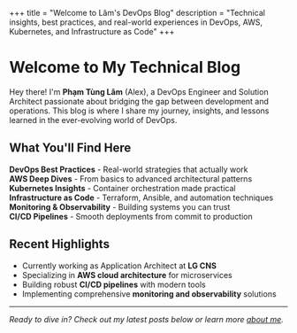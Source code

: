+++
title = "Welcome to Lâm's DevOps Blog"
description = "Technical insights, best practices, and real-world experiences in DevOps, AWS, Kubernetes, and Infrastructure as Code"
+++

# Welcome to My Technical Blog

Hey there! I'm **Phạm Tùng Lâm** (Alex), a DevOps Engineer and Solution Architect passionate about bridging the gap between development and operations. This blog is where I share my journey, insights, and lessons learned in the ever-evolving world of DevOps.

## What You'll Find Here

**DevOps Best Practices** - Real-world strategies that actually work  
**AWS Deep Dives** - From basics to advanced architectural patterns  
**Kubernetes Insights** - Container orchestration made practical  
**Infrastructure as Code** - Terraform, Ansible, and automation techniques  
**Monitoring & Observability** - Building systems you can trust  
**CI/CD Pipelines** - Smooth deployments from commit to production

## Recent Highlights

- Currently working as Application Architect at **LG CNS**
- Specializing in **AWS cloud architecture** for microservices
- Building robust **CI/CD pipelines** with modern tools
- Implementing comprehensive **monitoring and observability** solutions

---

*Ready to dive in? Check out my latest posts below or learn more [about me](/posts/about_me/).*